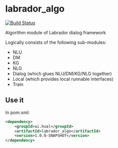 # labrador_algo

[![Build Status](http://115.182.62.171:8080/buildStatus/icon?job=labrador_algo_master)](http://115.182.62.171:8080/job/labrador_algo_master/)

Algorithm module of Labrador dialog framework

Logically consists of the following sub-modules:
- NLU
- DM
- KG
- NLG
- Dialog (which glues NLU/DM/KG/NLG together)
- Local (which provides local runnable interfaces)
- Train

## Use it
In pom.xml:
```xml
<dependency>
    <groupId>ai.hual</groupId>
    <artifactId>labrador_algo</artifactId>
    <version>1.0.0-SNAPSHOT</version>
</dependency>
```
